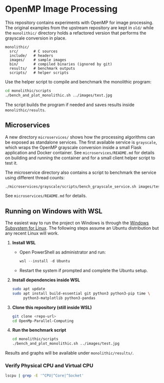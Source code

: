 # OpenMP Image Processing

This repository contains experiments with OpenMP for image processing.  The
original examples from the upstream repository are kept in `old/` while the
`monolithic/` directory holds a refactored version that performs the grayscale
conversion in place.

```
monolithic/
  src/       # C sources
  include/   # headers
  images/    # sample images
  bin/       # compiled binaries (ignored by git)
  results/   # benchmark outputs
  scripts/   # helper scripts
```

Use the helper script to compile and benchmark the monolithic program:

```bash
cd monolithic/scripts
./bench_and_plot_monolithic.sh ../images/test.jpg
```

The script builds the program if needed and saves results inside
`monolithic/results`.

## Microservices

A new directory `microservices/` shows how the processing algorithms can be exposed as standalone services. The first available service is `grayscale`, which wraps the OpenMP grayscale conversion inside a small Flask application and Docker container. See `microservices/README.md` for details on building and running the container and for a small client helper script to test it.

The microservice directory also contains a script to benchmark the service using different thread counts:
```bash
./microservices/grayscale/scripts/bench_grayscale_service.sh images/test.jpg "1 2 4 6" 2 1000
```
See `microservices/README.md` for details.

## Running on Windows with WSL

The easiest way to run the project on Windows is through the
[Windows Subsystem for Linux](https://learn.microsoft.com/windows/wsl/).
The following steps assume an Ubuntu distribution but any recent Linux
will work.

1. **Install WSL**
   - Open PowerShell as administrator and run:

     ```powershell
     wsl --install -d Ubuntu
     ```

   - Restart the system if prompted and complete the Ubuntu setup.

2. **Install dependencies inside WSL**

   ```bash
   sudo apt update
   sudo apt install build-essential git python3 python3-pip time \
        python3-matplotlib python3-pandas
   ```

3. **Clone this repository (still inside WSL)**

   ```bash
   git clone <repo-url>
   cd OpenMp-Parallel-Computing
   ```

4. **Run the benchmark script**

   ```bash
   cd monolithic/scripts
   ./bench_and_plot_monolithic.sh ../images/test.jpg
   ```

Results and graphs will be available under `monolithic/results/`.

### Verify Physical CPU and Virtual CPU
  
  ```bash
  lscpu | grep -E '^CPU|^Core|^Socket'
  ```